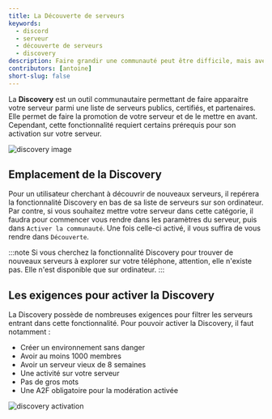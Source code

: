 ```yaml
---
title: La Découverte de serveurs
keywords:
  - discord
  - serveur
  - découverte de serveurs
  - discovery
description: Faire grandir une communauté peut être difficile, mais avec Discovery, vous pourrez propulser votre serveur parmi les plus grands.
contributors: [antoine]
short-slug: false
---
```


La **Discovery** est un outil communautaire permettant de faire apparaitre votre serveur parmi une liste de serveurs publics, certifiés, et partenaires. Elle permet de faire la promotion de votre serveur et de le mettre en avant. Cependant, cette fonctionnalité requiert certains prérequis pour son activation sur votre serveur.

![discovery image](http://i.discord.fr/hWXQ.webp)

## Emplacement de la Discovery

Pour un utilisateur cherchant à découvrir de nouveaux serveurs, il repérera la fonctionnalité Discovery en bas de sa liste de serveurs sur son ordinateur. Par contre, si vous souhaitez mettre votre serveur dans cette catégorie, il faudra pour commencer vous rendre dans les paramètres du serveur, puis dans `Activer la communauté`. Une fois celle-ci activé, il vous suffira de vous rendre dans `Découverte`.

:::note Si vous cherchez la fonctionnalité Discovery pour trouver de nouveaux serveurs à explorer sur votre téléphone, attention, elle n'existe pas. Elle n'est disponible que sur ordinateur. :::

## Les exigences pour activer la Discovery

La Discovery possède de nombreuses exigences pour filtrer les serveurs entrant dans cette fonctionnalité. Pour pouvoir activer la Discovery, il faut notamment : 
* Créer un environnement sans danger
* Avoir au moins 1000 membres
* Avoir un serveur vieux de 8 semaines
* Une activité sur votre serveur
* Pas de gros mots
* Une A2F obligatoire pour la modération activée

![discovery activation](http://i.discord.fr/8CwM.webp) 
